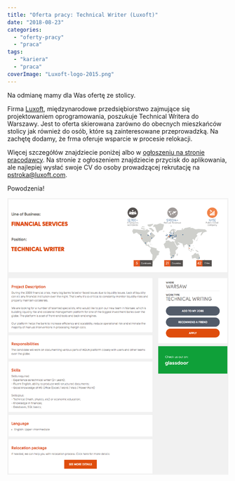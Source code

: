 ```yaml
---
title: "Oferta pracy: Technical Writer (Luxoft)"
date: "2018-08-23"
categories:
  - "oferty-pracy"
  - "praca"
tags:
  - "kariera"
  - "praca"
coverImage: "Luxoft-logo-2015.png"
---
```


Na odmianę mamy dla Was ofertę ze stolicy.

Firma [Luxoft](https://www.luxoft.com/), międzynarodowe przedsiębiorstwo zajmujące się projektowaniem oprogramowania, poszukuje Technical Writera do Warszawy. Jest to oferta skierowana zarówno do obecnych mieszkańców stolicy jak również do osób, które są zainteresowane przeprowadzką. Na zachętę dodamy, że frma oferuje wsparcie w procesie relokacji.

Więcej szczegółów znajdziecie poniżej albo w [ogłoszeniu na stronie pracodawcy](https://career.luxoft.com/careers/179894/technical-writer/). Na stronie z ogłoszeniem znajdziecie przycisk do aplikowania, ale najlepiej wysłać swoje CV do osoby prowadzącej rekrutację na [pstroka@luxoft.com](mailto:pstroka@luxoft.com).

Powodzenia!

[![](images/tech_writer_luxoft.png)](http://techwriter.pl/wp-content/uploads/2018/08/tech_writer_luxoft.png)
